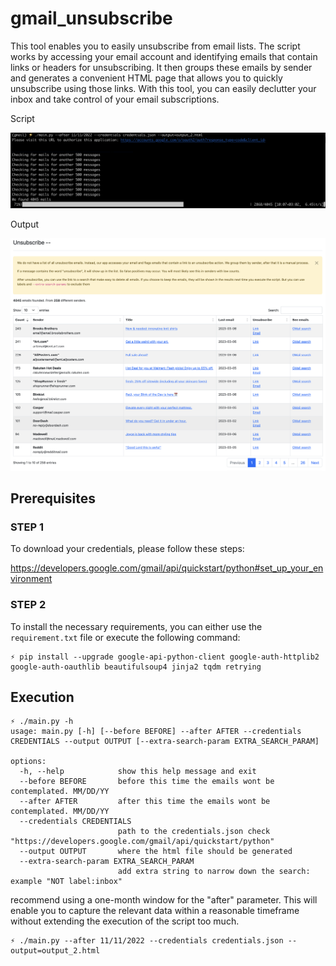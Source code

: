 # gmail_unsubscribe
This tool enables you to easily unsubscribe from email lists. The script works by accessing your email account and identifying emails that contain links or headers for unsubscribing. It then groups these emails by sender and generates a convenient HTML page that allows you to quickly unsubscribe using those links. With this tool, you can easily declutter your inbox and take control of your email subscriptions.

Script

![An example of how to execute the main script](https://github.com/luarmr/gmail_unsubscribe/blob/main/assets/command_line.png?raw=true)


Output

![example of the output that you can expect from the main script](https://github.com/luarmr/gmail_unsubscribe/blob/main/assets/output.png?raw=true)

## Prerequisites

### STEP 1

To download your credentials, please follow these steps:

https://developers.google.com/gmail/api/quickstart/python#set_up_your_environment

### STEP 2
To install the necessary requirements, you can either use the `requirement.txt` file or execute the following command:




```
⚡ pip install --upgrade google-api-python-client google-auth-httplib2 google-auth-oauthlib beautifulsoup4 jinja2 tqdm retrying
```

## Execution

```
⚡ ./main.py -h
usage: main.py [-h] [--before BEFORE] --after AFTER --credentials CREDENTIALS --output OUTPUT [--extra-search-param EXTRA_SEARCH_PARAM]

options:
  -h, --help            show this help message and exit
  --before BEFORE       before this time the emails wont be contemplated. MM/DD/YY
  --after AFTER         after this time the emails wont be contemplated. MM/DD/YY
  --credentials CREDENTIALS
                        path to the credentials.json check "https://developers.google.com/gmail/api/quickstart/python"
  --output OUTPUT       where the html file should be generated
  --extra-search-param EXTRA_SEARCH_PARAM
                        add extra string to narrow down the search: example "NOT label:inbox"
```

recommend using a one-month window for the "after" parameter. This will enable you to capture the relevant data within a reasonable timeframe without extending the execution of the script too much.

```
⚡ ./main.py --after 11/11/2022 --credentials credentials.json --output=output_2.html
```



